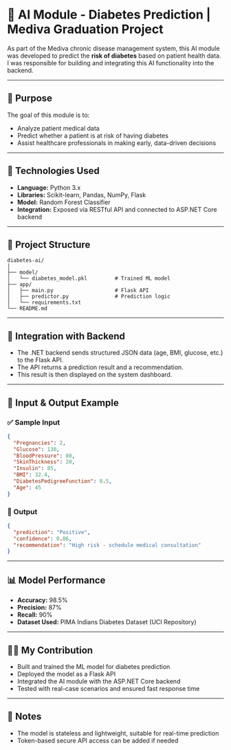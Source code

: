 # 🤖 AI Module - Diabetes Prediction | Mediva Graduation Project

As part of the Mediva chronic disease management system, this AI module was developed to predict the **risk of diabetes** based on patient health data.  
I was responsible for building and integrating this AI functionality into the backend.

---

## 🎯 Purpose

The goal of this module is to:

- Analyze patient medical data
- Predict whether a patient is at risk of having diabetes
- Assist healthcare professionals in making early, data-driven decisions

---

## 🧠 Technologies Used

- **Language:** Python 3.x
- **Libraries:** Scikit-learn, Pandas, NumPy, Flask
- **Model:** Random Forest Classifier
- **Integration:** Exposed via RESTful API and connected to ASP.NET Core backend

---

## 📁 Project Structure

```
diabetes-ai/
│
├── model/
│   └── diabetes_model.pkl         # Trained ML model
├── app/
│   ├── main.py                    # Flask API
│   ├── predictor.py               # Prediction logic
│   └── requirements.txt
└── README.md
```

---

## 🔌 Integration with Backend

- The .NET backend sends structured JSON data (age, BMI, glucose, etc.) to the Flask API.
- The API returns a prediction result and a recommendation.
- This result is then displayed on the system dashboard.

---

## 🔬 Input & Output Example

### ✅ Sample Input

```json
{
  "Pregnancies": 2,
  "Glucose": 130,
  "BloodPressure": 80,
  "SkinThickness": 20,
  "Insulin": 85,
  "BMI": 32.4,
  "DiabetesPedigreeFunction": 0.5,
  "Age": 45
}
```

### 🎯 Output

```json
{
  "prediction": "Positive",
  "confidence": 0.86,
  "recommendation": "High risk - schedule medical consultation"
}
```

---

## 📊 Model Performance

- **Accuracy:** 98.5%
- **Precision:** 87%
- **Recall:** 90%
- **Dataset Used:** PIMA Indians Diabetes Dataset (UCI Repository)

---

## 👨‍💻 My Contribution

- Built and trained the ML model for diabetes prediction
- Deployed the model as a Flask API
- Integrated the AI module with the ASP.NET Core backend
- Tested with real-case scenarios and ensured fast response time

---

## 📌 Notes

- The model is stateless and lightweight, suitable for real-time prediction
- Token-based secure API access can be added if needed
